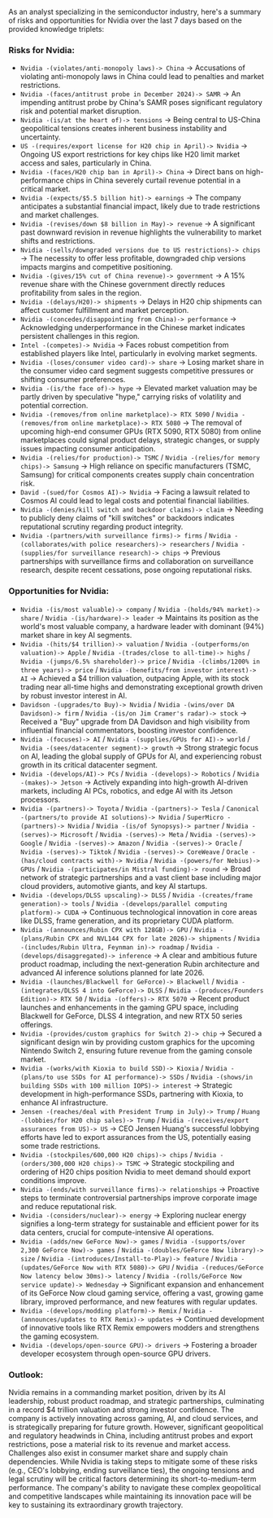 As an analyst specializing in the semiconductor industry, here's a summary of risks and opportunities for Nvidia over the last 7 days based on the provided knowledge triplets:

### Risks for Nvidia:
*   `Nvidia -(violates/anti-monopoly laws)-> China` → Accusations of violating anti-monopoly laws in China could lead to penalties and market restrictions.
*   `Nvidia -(faces/antitrust probe in December 2024)-> SAMR` → An impending antitrust probe by China's SAMR poses significant regulatory risk and potential market disruption.
*   `Nvidia -(is/at the heart of)-> tensions` → Being central to US-China geopolitical tensions creates inherent business instability and uncertainty.
*   `US -(requires/export license for H20 chip in April)-> Nvidia` → Ongoing US export restrictions for key chips like H20 limit market access and sales, particularly in China.
*   `Nvidia -(faces/H20 chip ban in April)-> China` → Direct bans on high-performance chips in China severely curtail revenue potential in a critical market.
*   `Nvidia -(expects/$5.5 billion hit)-> earnings` → The company anticipates a substantial financial impact, likely due to trade restrictions and market challenges.
*   `Nvidia -(revises/down $8 billion in May)-> revenue` → A significant past downward revision in revenue highlights the vulnerability to market shifts and restrictions.
*   `Nvidia -(sells/downgraded versions due to US restrictions)-> chips` → The necessity to offer less profitable, downgraded chip versions impacts margins and competitive positioning.
*   `Nvidia -(gives/15% cut of China revenue)-> government` → A 15% revenue share with the Chinese government directly reduces profitability from sales in the region.
*   `Nvidia -(delays/H20)-> shipments` → Delays in H20 chip shipments can affect customer fulfillment and market perception.
*   `Nvidia -(concedes/disappointing from China)-> performance` → Acknowledging underperformance in the Chinese market indicates persistent challenges in this region.
*   `Intel -(competes)-> Nvidia` → Faces robust competition from established players like Intel, particularly in evolving market segments.
*   `Nvidia -(loses/consumer video card)-> share` → Losing market share in the consumer video card segment suggests competitive pressures or shifting consumer preferences.
*   `Nvidia -(is/the face of)-> hype` → Elevated market valuation may be partly driven by speculative "hype," carrying risks of volatility and potential correction.
*   `Nvidia -(removes/from online marketplace)-> RTX 5090` / `Nvidia -(removes/from online marketplace)-> RTX 5080` → The removal of upcoming high-end consumer GPUs (RTX 5090, RTX 5080) from online marketplaces could signal product delays, strategic changes, or supply issues impacting consumer anticipation.
*   `Nvidia -(relies/for production)-> TSMC` / `Nvidia -(relies/for memory chips)-> Samsung` → High reliance on specific manufacturers (TSMC, Samsung) for critical components creates supply chain concentration risk.
*   `David -(sued/for Cosmos AI)-> Nvidia` → Facing a lawsuit related to Cosmos AI could lead to legal costs and potential financial liabilities.
*   `Nvidia -(denies/kill switch and backdoor claims)-> claim` → Needing to publicly deny claims of "kill switches" or backdoors indicates reputational scrutiny regarding product integrity.
*   `Nvidia -(partners/with surveillance firms)-> firms` / `Nvidia -(collaborates/with police researchers)-> researchers` / `Nvidia -(supplies/for surveillance research)-> chips` → Previous partnerships with surveillance firms and collaboration on surveillance research, despite recent cessations, pose ongoing reputational risks.

### Opportunities for Nvidia:
*   `Nvidia -(is/most valuable)-> company` / `Nvidia -(holds/94% market)-> share` / `Nvidia -(is/hardware)-> leader` → Maintains its position as the world's most valuable company, a hardware leader with dominant (94%) market share in key AI segments.
*   `Nvidia -(hits/$4 trillion)-> valuation` / `Nvidia -(outperforms/on valuation)-> Apple` / `Nvidia -(trades/close to all-time)-> highs` / `Nvidia -(jumps/6.5% shareholder)-> price` / `Nvidia -(climbs/1200% in three years)-> price` / `Nvidia -(benefits/from investor interest)-> AI` → Achieved a $4 trillion valuation, outpacing Apple, with its stock trading near all-time highs and demonstrating exceptional growth driven by robust investor interest in AI.
*   `Davidson -(upgrades/to Buy)-> Nvidia` / `Nvidia -(wins/over DA Davidson)-> firm` / `Nvidia -(is/on Jim Cramer's radar)-> stock` → Received a "Buy" upgrade from DA Davidson and high visibility from influential financial commentators, boosting investor confidence.
*   `Nvidia -(focuses)-> AI` / `Nvidia -(supplies/GPUs for AI)-> world` / `Nvidia -(sees/datacenter segment)-> growth` → Strong strategic focus on AI, leading the global supply of GPUs for AI, and experiencing robust growth in its critical datacenter segment.
*   `Nvidia -(develops/AI)-> PCs` / `Nvidia -(develops)-> Robotics` / `Nvidia -(makes)-> Jetson` → Actively expanding into high-growth AI-driven markets, including AI PCs, robotics, and edge AI with its Jetson processors.
*   `Nvidia -(partners)-> Toyota` / `Nvidia -(partners)-> Tesla` / `Canonical -(partners/to provide AI solutions)-> Nvidia` / `SuperMicro -(partners)-> Nvidia` / `Nvidia -(is/of Synopsys)-> partner` / `Nvidia -(serves)-> Microsoft` / `Nvidia -(serves)-> Meta` / `Nvidia -(serves)-> Google` / `Nvidia -(serves)-> Amazon` / `Nvidia -(serves)-> Oracle` / `Nvidia -(serves)-> Tiktok` / `Nvidia -(serves)-> CoreWeave` / `Oracle -(has/cloud contracts with)-> Nvidia` / `Nvidia -(powers/for Nebius)-> GPUs` / `Nvidia -(participates/in Mistral funding)-> round` → Broad network of strategic partnerships and a vast client base including major cloud providers, automotive giants, and key AI startups.
*   `Nvidia -(develops/DLSS upscaling)-> DLSS` / `Nvidia -(creates/frame generation)-> tools` / `Nvidia -(develops/parallel computing platform)-> CUDA` → Continuous technological innovation in core areas like DLSS, frame generation, and its proprietary CUDA platform.
*   `Nvidia -(announces/Rubin CPX with 128GB)-> GPU` / `Nvidia -(plans/Rubin CPX and NVL144 CPX for late 2026)-> shipments` / `Nvidia -(includes/Rubin Ultra, Feynman in)-> roadmap` / `Nvidia -(develops/disaggregated)-> inference` → A clear and ambitious future product roadmap, including the next-generation Rubin architecture and advanced AI inference solutions planned for late 2026.
*   `Nvidia -(launches/Blackwell for GeForce)-> Blackwell` / `Nvidia -(integrates/DLSS 4 into GeForce)-> DLSS` / `Nvidia -(produces/Founders Edition)-> RTX 50` / `Nvidia -(offers)-> RTX 5070` → Recent product launches and enhancements in the gaming GPU space, including Blackwell for GeForce, DLSS 4 integration, and new RTX 50 series offerings.
*   `Nvidia -(provides/custom graphics for Switch 2)-> chip` → Secured a significant design win by providing custom graphics for the upcoming Nintendo Switch 2, ensuring future revenue from the gaming console market.
*   `Nvidia -(works/with Kioxia to build SSD)-> Kioxia` / `Nvidia -(plans/to use SSDs for AI performance)-> SSDs` / `Nvidia -(shows/in building SSDs with 100 million IOPS)-> interest` → Strategic development in high-performance SSDs, partnering with Kioxia, to enhance AI infrastructure.
*   `Jensen -(reaches/deal with President Trump in July)-> Trump` / `Huang -(lobbies/for H20 chip sales)-> Trump` / `Nvidia -(receives/export assurances from US)-> US` → CEO Jensen Huang's successful lobbying efforts have led to export assurances from the US, potentially easing some trade restrictions.
*   `Nvidia -(stockpiles/600,000 H20 chips)-> chips` / `Nvidia -(orders/300,000 H20 chips)-> TSMC` → Strategic stockpiling and ordering of H20 chips position Nvidia to meet demand should export conditions improve.
*   `Nvidia -(ends/with surveillance firms)-> relationships` → Proactive steps to terminate controversial partnerships improve corporate image and reduce reputational risk.
*   `Nvidia -(considers/nuclear)-> energy` → Exploring nuclear energy signifies a long-term strategy for sustainable and efficient power for its data centers, crucial for compute-intensive AI operations.
*   `Nvidia -(adds/new GeForce Now)-> games` / `Nvidia -(supports/over 2,300 GeForce Now)-> games` / `Nvidia -(doubles/GeForce Now library)-> size` / `Nvidia -(introduces/Install-to-Play)-> feature` / `Nvidia -(updates/GeForce Now with RTX 5080)-> GPU` / `Nvidia -(reduces/GeForce Now latency below 30ms)-> latency` / `Nvidia -(rolls/GeForce Now service update)-> Wednesday` → Significant expansion and enhancement of its GeForce Now cloud gaming service, offering a vast, growing game library, improved performance, and new features with regular updates.
*   `Nvidia -(develops/modding platform)-> Remix` / `Nvidia -(announces/updates to RTX Remix)-> updates` → Continued development of innovative tools like RTX Remix empowers modders and strengthens the gaming ecosystem.
*   `Nvidia -(develops/open-source GPU)-> drivers` → Fostering a broader developer ecosystem through open-source GPU drivers.

### Outlook:
Nvidia remains in a commanding market position, driven by its AI leadership, robust product roadmap, and strategic partnerships, culminating in a record $4 trillion valuation and strong investor confidence. The company is actively innovating across gaming, AI, and cloud services, and is strategically preparing for future growth. However, significant geopolitical and regulatory headwinds in China, including antitrust probes and export restrictions, pose a material risk to its revenue and market access. Challenges also exist in consumer market share and supply chain dependencies. While Nvidia is taking steps to mitigate some of these risks (e.g., CEO's lobbying, ending surveillance ties), the ongoing tensions and legal scrutiny will be critical factors determining its short-to-medium-term performance. The company's ability to navigate these complex geopolitical and competitive landscapes while maintaining its innovation pace will be key to sustaining its extraordinary growth trajectory.
